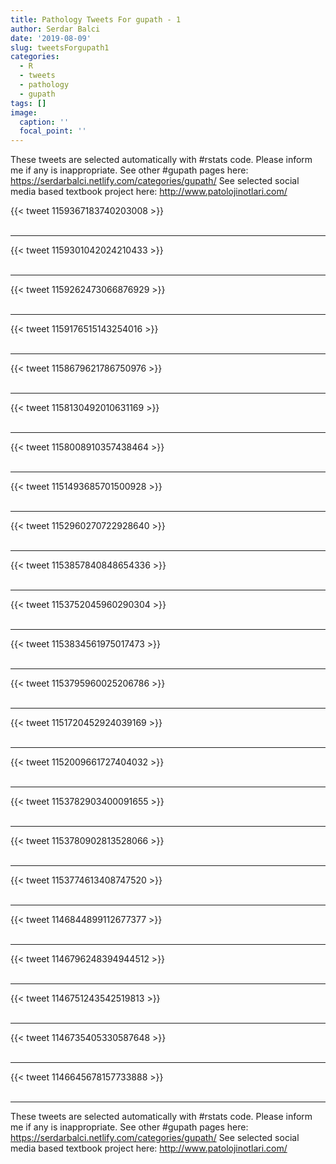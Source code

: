 ```yaml
---
title: Pathology Tweets For gupath - 1
author: Serdar Balci
date: '2019-08-09'
slug: tweetsForgupath1
categories:
  - R
  - tweets
  - pathology
  - gupath
tags: []
image:
  caption: ''
  focal_point: ''
---
```



These tweets are selected automatically with #rstats code. Please inform me if any is inappropriate.
See other #gupath pages here: https://serdarbalci.netlify.com/categories/gupath/ 
See selected social media based textbook project here: http://www.patolojinotlari.com/

{{< tweet 1159367183740203008 >}}
<br>
<br>
<hr>
{{< tweet 1159301042024210433 >}}
<br>
<br>
<hr>
{{< tweet 1159262473066876929 >}}
<br>
<br>
<hr>
{{< tweet 1159176515143254016 >}}
<br>
<br>
<hr>
{{< tweet 1158679621786750976 >}}
<br>
<br>
<hr>
{{< tweet 1158130492010631169 >}}
<br>
<br>
<hr>
{{< tweet 1158008910357438464 >}}
<br>
<br>
<hr>
{{< tweet 1151493685701500928 >}}
<br>
<br>
<hr>
{{< tweet 1152960270722928640 >}}
<br>
<br>
<hr>
{{< tweet 1153857840848654336 >}}
<br>
<br>
<hr>
{{< tweet 1153752045960290304 >}}
<br>
<br>
<hr>
{{< tweet 1153834561975017473 >}}
<br>
<br>
<hr>
{{< tweet 1153795960025206786 >}}
<br>
<br>
<hr>
{{< tweet 1151720452924039169 >}}
<br>
<br>
<hr>
{{< tweet 1152009661727404032 >}}
<br>
<br>
<hr>
{{< tweet 1153782903400091655 >}}
<br>
<br>
<hr>
{{< tweet 1153780902813528066 >}}
<br>
<br>
<hr>
{{< tweet 1153774613408747520 >}}
<br>
<br>
<hr>
{{< tweet 1146844899112677377 >}}
<br>
<br>
<hr>
{{< tweet 1146796248394944512 >}}
<br>
<br>
<hr>
{{< tweet 1146751243542519813 >}}
<br>
<br>
<hr>
{{< tweet 1146735405330587648 >}}
<br>
<br>
<hr>
{{< tweet 1146645678157733888 >}}
<br>
<br>
<hr>


These tweets are selected automatically with #rstats code. Please inform me if any is inappropriate.
See other #gupath pages here: https://serdarbalci.netlify.com/categories/gupath/ 
See selected social media based textbook project here: http://www.patolojinotlari.com/
